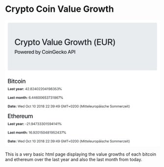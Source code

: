 # Crypto Coin Value Growth

![Missing screen shot of the page](screenshot.png)

This is a very basic html page displaying the value growths of each bitcoin and ethereum over the last year and also the last month from today.
